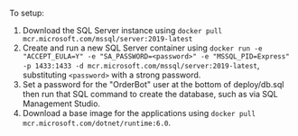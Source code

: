 To setup:
1. Download the SQL Server instance using `docker pull mcr.microsoft.com/mssql/server:2019-latest`
2. Create and run a new SQL Server container using `docker run -e "ACCEPT_EULA=Y" -e "SA_PASSWORD=<password>" -e "MSSQL_PID=Express" -p 1433:1433 -d mcr.microsoft.com/mssql/server:2019-latest`, substituting `<password>` with a strong password.
3. Set a password for the "OrderBot" user at the bottom of deploy/db.sql then run that SQL command to create the database, such as via SQL Management Studio.
4. Download a base image for the applications using `docker pull mcr.microsoft.com/dotnet/runtime:6.0`.